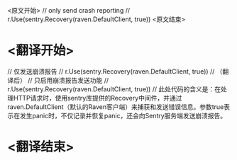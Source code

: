 
<原文开始>
	// only send crash reporting
	// r.Use(sentry.Recovery(raven.DefaultClient, true))
<原文结束>

# <翻译开始>
// 仅发送崩溃报告
// r.Use(sentry.Recovery(raven.DefaultClient, true))
// （翻译后）
// 只启用崩溃报告发送功能
// r.Use(sentry.Recovery(raven.DefaultClient, true))
// 此处代码的含义是：在处理HTTP请求时，使用sentry库提供的Recovery中间件，并通过raven.DefaultClient（默认的Raven客户端）来捕获和发送错误信息。参数true表示在发生panic时，不仅记录并恢复panic，还会向Sentry服务端发送崩溃报告。
# <翻译结束>

